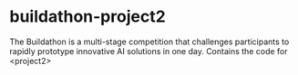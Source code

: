# buildathon-project2
The Buildathon is a multi-stage competition that challenges participants to rapidly prototype innovative AI solutions in one day. Contains the code for &lt;project2>
